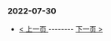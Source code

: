 ### 2022-07-30 
 

- [ < 上一页 ](https://github.com/able8/weibo-hot-record/blob/master/2022-07-29.md) -------- [ 下一页 > ](https://github.com/able8/weibo-hot-record/blob/master/2022-07-31.md)